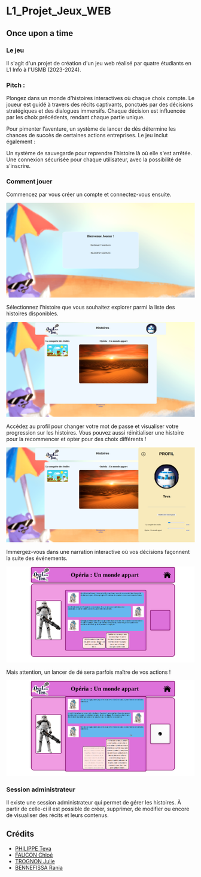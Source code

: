 # L1_Projet_Jeux_WEB
## Once upon a time

### Le jeu
Il s'agit d'un projet de création d'un jeu web réalisé par quatre étudiants en L1 Info à l'USMB (2023-2024).

### Pitch :

Plongez dans un monde d’histoires interactives où chaque choix compte. Le joueur est guidé à travers des récits captivants, ponctués par des décisions stratégiques et des dialogues immersifs. Chaque décision est influencée par les choix précédents, rendant chaque partie unique.

Pour pimenter l’aventure, un système de lancer de dés détermine les chances de succès de certaines actions entreprises. Le jeu inclut également :

Un système de sauvegarde pour reprendre l’histoire là où elle s'est arrêtée.
Une connexion sécurisée pour chaque utilisateur, avec la possibilité de s'inscrire.

### Comment jouer

Commencez par vous créer un compte et connectez-vous ensuite.

![Page_Accueil](README_Assets/page_accueil.png)

Sélectionnez l’histoire que vous souhaitez explorer parmi la liste des histoires disponibles.

![Choix_Histoire](README_Assets/choix_histoire.png)

Accédez au profil pour changer votre mot de passe et visualiser votre progression sur les histoires. Vous pouvez aussi réinitialiser une histoire pour la recommencer et opter pour des choix différents !

![Profil_Histoire](README_Assets/profil_histoire.png)

Immergez-vous dans une narration interactive où vos décisions façonnent la suite des événements.

![Exemple_Histoire](README_Assets/exemple_histoire.png)

Mais attention, un lancer de dé sera parfois maître de vos actions !

![Dé_Aléatoire](README_Assets/dé_aléatoire.png)

### Session administrateur

Il existe une session administrateur qui permet de gérer les histoires. À partir de celle-ci il est possible de créer, supprimer, de modifier ou encore de visualiser des récits et leurs contenus.

## Crédits

- [PHILIPPE Teva](https://github.com/TevaPhilippe05)
- [FAUCON Chloé](https://github.com/Bulbiii)
- [TROGNON Julie](https://github.com/jtrognon)
- [BENNEFISSA Rania](https://github.com/raniabnf)
